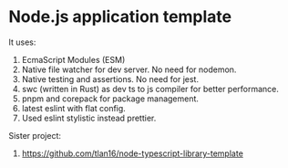# Node.js application template

It uses:

1. EcmaScript Modules (ESM)
2. Native file watcher for dev server. No need for nodemon.
3. Native testing and assertions. No need for jest.
4. swc (written in Rust) as dev ts to js compiler for better performance.
5. pnpm and corepack for package management.
6. latest eslint with flat config.
7. Used eslint stylistic instead prettier.

Sister project:

1. https://github.com/tlan16/node-typescript-library-template
